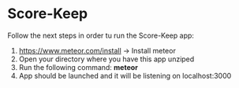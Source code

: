 # Score-Keep

Follow the next steps in order tu run the Score-Keep app:

1. https://www.meteor.com/install -> Install meteor 
2. Open your directory where you have this app unziped
3. Run the following command: **meteor**
4. App should be launched and it will be listening on localhost:3000
